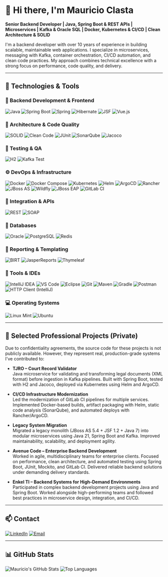 # 👋 Hi there, I'm Mauricio Clasta

**Senior Backend Developer | Java, Spring Boot & REST APIs | Microservices | Kafka & Oracle SQL | Docker, Kubernetes & CI/CD | Clean Architecture & SOLID**

I'm a backend developer with over 10 years of experience in building scalable, maintainable web applications. I specialize in microservices, messaging with Kafka, container orchestration, CI/CD automation, and clean code practices. My approach combines technical excellence with a strong focus on performance, code quality, and delivery.

---

## 🚀 Technologies & Tools

### 🧠 Backend Development & Frontend
![Java](https://img.shields.io/badge/Java-ED8B00?style=for-the-badge&logo=java&logoColor=white)
![Spring Boot](https://img.shields.io/badge/Spring_Boot-6DB33F?style=for-the-badge&logo=spring-boot&logoColor=white)
![Spring](https://img.shields.io/badge/Spring-6DB33F?style=for-the-badge&logo=spring&logoColor=white)
![Hibernate](https://img.shields.io/badge/Hibernate-59666C?style=for-the-badge&logo=hibernate&logoColor=white)
![JSF](https://img.shields.io/badge/JSF-8A2BE2?style=for-the-badge)
![Vue.js](https://img.shields.io/badge/Vue.js-4FC08D?style=for-the-badge&logo=vue.js&logoColor=white)

### 🧱 Architecture & Code Quality
![SOLID](https://img.shields.io/badge/SOLID_Principles-000000?style=for-the-badge)
![Clean Code](https://img.shields.io/badge/Clean_Code-008080?style=for-the-badge)
![JUnit](https://img.shields.io/badge/JUnit-25A162?style=for-the-badge&logo=junit5&logoColor=white)
![SonarQube](https://img.shields.io/badge/SonarQube-4E9BCD?style=for-the-badge&logo=sonarqube&logoColor=white)
![Jacoco](https://img.shields.io/badge/Jacoco-C51A4A?style=for-the-badge)

### 🧪 Testing & QA
![H2](https://img.shields.io/badge/H2_DB-0066A1?style=for-the-badge)
![Kafka Test](https://img.shields.io/badge/Kafka_Test-231F20?style=for-the-badge&logo=apache-kafka)

### ⚙️ DevOps & Infrastructure
![Docker](https://img.shields.io/badge/Docker-2496ED?style=for-the-badge&logo=docker&logoColor=white)
![Docker Compose](https://img.shields.io/badge/Docker--Compose-2496ED?style=for-the-badge&logo=docker)
![Kubernetes](https://img.shields.io/badge/Kubernetes-326CE5?style=for-the-badge&logo=kubernetes&logoColor=white)
![Helm](https://img.shields.io/badge/Helm-0F1689?style=for-the-badge&logo=helm&logoColor=white)
![ArgoCD](https://img.shields.io/badge/ArgoCD-17A2B8?style=for-the-badge)
![Rancher](https://img.shields.io/badge/Rancher-0075A8?style=for-the-badge&logo=rancher)
![JBoss AS](https://img.shields.io/badge/JBoss_AS_5.1-EA1D2C?style=for-the-badge)
![Wildfly](https://img.shields.io/badge/WildFly_14-0066CC?style=for-the-badge)
![JBoss EAP](https://img.shields.io/badge/JBoss_EAP_7.4-A30000?style=for-the-badge)
![GitLab CI](https://img.shields.io/badge/GitLab_CI%2FCD-FC6D26?style=for-the-badge&logo=gitlab)

### 🔗 Integration & APIs
![REST](https://img.shields.io/badge/REST_API-6E40C9?style=for-the-badge)
![SOAP](https://img.shields.io/badge/SOAP-0B1C2C?style=for-the-badge)

### 💾 Databases
![Oracle](https://img.shields.io/badge/Oracle-F80000?style=for-the-badge&logo=oracle&logoColor=white)
![PostgreSQL](https://img.shields.io/badge/PostgreSQL-336791?style=for-the-badge&logo=postgresql&logoColor=white)
![Redis](https://img.shields.io/badge/Redis-DC382D?style=for-the-badge&logo=redis&logoColor=white)

### 📄 Reporting & Templating
![BIRT](https://img.shields.io/badge/BIRT-005C9C?style=for-the-badge)
![JasperReports](https://img.shields.io/badge/JasperReports-DB7093?style=for-the-badge)
![Thymeleaf](https://img.shields.io/badge/Thymeleaf-005F0F?style=for-the-badge)

### 🧰 Tools & IDEs
![IntelliJ IDEA](https://img.shields.io/badge/IntelliJ_IDEA-000000?style=for-the-badge&logo=intellij-idea&logoColor=white)
![VS Code](https://img.shields.io/badge/VS_Code-007ACC?style=for-the-badge&logo=visual-studio-code&logoColor=white)
![Eclipse](https://img.shields.io/badge/Eclipse-2C2255?style=for-the-badge&logo=eclipse-ide&logoColor=white)
![Git](https://img.shields.io/badge/Git-F05032?style=for-the-badge&logo=git&logoColor=white)
![Maven](https://img.shields.io/badge/Maven-C71A36?style=for-the-badge&logo=apache-maven)
![Gradle](https://img.shields.io/badge/Gradle-02303A?style=for-the-badge&logo=gradle)
![Postman](https://img.shields.io/badge/Postman-FF6C37?style=for-the-badge&logo=postman)
![HTTP Client (IntelliJ)](https://img.shields.io/badge/HTTP_Client_IntelliJ-000000?style=for-the-badge&logo=intellij-idea)

### 💻 Operating Systems
![Linux Mint](https://img.shields.io/badge/Linux_Mint-87CF3E?style=for-the-badge&logo=linux-mint&logoColor=white)
![Ubuntu](https://img.shields.io/badge/Ubuntu-E95420?style=for-the-badge&logo=ubuntu&logoColor=white)

---

## 🧩 Selected Professional Projects (Private)

Due to confidentiality agreements, the source code for these projects is not publicly available. However, they represent real, production-grade systems I've contributed to:

- **TJRO – Court Record Validator**  
  Java microservice for validating and transforming legal documents (XML format) before ingestion in Kafka pipelines. Built with Spring Boot, tested with H2 and Jacoco, deployed via Kubernetes using Helm and ArgoCD.

- **CI/CD Infrastructure Modernization**  
  Led the modernization of GitLab CI pipelines for multiple services. Implemented Docker-based builds, artifact packaging with Helm, static code analysis (SonarQube), and automated deploys with Rancher/ArgoCD.

- **Legacy System Migration**  
  Migrated a legacy monolith (JBoss AS 5.4 + JSF 1.2 + Java 7) into modular microservices using Java 21, Spring Boot and Kafka. Improved maintainability, scalability, and deployment agility.

- **Avenue Code – Enterprise Backend Development**  
  Worked in agile, multidisciplinary teams for enterprise clients. Focused on performance, clean architecture, and automated testing using Spring Boot, JUnit, Mockito, and GitLab CI. Delivered reliable backend solutions under demanding delivery standards.

- **Enkel TI – Backend Systems for High-Demand Environments**  
  Participated in complex backend development projects using Java and Spring Boot. Worked alongside high-performing teams and followed best practices in microservice design, integration, and CI/CD.

---

## 📫 Contact

[![LinkedIn](https://img.shields.io/badge/-LinkedIn-0A66C2?style=flat-square&logo=linkedin&logoColor=white)](https://www.linkedin.com/in/maurício-clasta-2b575067/)
[![Email](https://img.shields.io/badge/-Email-D14836?style=flat-square&logo=gmail&logoColor=white)](mailto:mclasta@gmail.com)

---

## 📊 GitHub Stats

![Mauricio's GitHub Stats](https://github-readme-stats.vercel.app/api?username=mclasta&show_icons=true&theme=default)
![Top Languages](https://github-readme-stats.vercel.app/api/top-langs/?username=mclasta&layout=compact)
